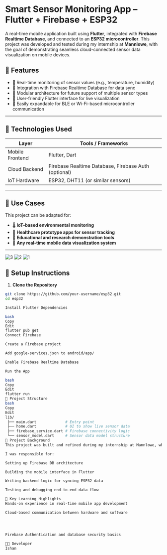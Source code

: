 # Smart Sensor Monitoring App – Flutter + Firebase + ESP32

A real-time mobile application built using **Flutter**, integrated with **Firebase Realtime Database**, and connected to an **ESP32 microcontroller**. This project was developed and tested during my internship at **Mannlowe**, with the goal of demonstrating seamless cloud-connected sensor data visualization on mobile devices.


## 🚀 Features

- 🔹 Real-time monitoring of sensor values (e.g., temperature, humidity)
- 🔹 Integration with Firebase Realtime Database for data sync
- 🔹 Modular architecture for future support of multiple sensor types
- 🔹 User-friendly Flutter interface for live visualization
- 🔹 Easily expandable for BLE or Wi-Fi–based microcontroller communication

---

## 📱 Technologies Used

| Layer             | Tools / Frameworks                    |
|-------------------|----------------------------------------|
| Mobile Frontend   | Flutter, Dart                         |
| Cloud Backend     | Firebase Realtime Database, Firebase Auth (optional) |
| IoT Hardware      | ESP32, DHT11 (or similar sensors)     |

---

## 🧪 Use Cases

This project can be adapted for:
- 🌡️ **IoT-based environmental monitoring**
- 🏥 **Healthcare prototype apps for sensor tracking**
- 🧠 **Educational and research demonstration tools**
- 📲 **Any real-time mobile data visualization system**

---
![3](https://github.com/user-attachments/assets/e7fd0d4a-61a9-4923-853b-03b793eb1b2d)
![2](https://github.com/user-attachments/assets/7953eea5-0da5-40aa-ad90-d29ece70b15a)
![1](https://github.com/user-attachments/assets/4d6e74a7-f974-4193-89c0-02f852e48b5d)


## 🔧 Setup Instructions

1. **Clone the Repository**
```bash
git clone https://github.com/your-username/esp32.git
cd esp32

Install Flutter Dependencies

bash
Copy
Edit
flutter pub get
Connect Firebase

Create a Firebase project

Add google-services.json to android/app/

Enable Firebase Realtime Database

Run the App

bash
Copy
Edit
flutter run
📂 Project Structure
bash
Copy
Edit
lib/
 ├── main.dart             # Entry point
 ├── home.dart             # UI to show live sensor data
 ├── firebase_service.dart # Firebase connectivity logic
 └── sensor_model.dart     # Sensor data model structure
📘 Project Background
This project was built and refined during my internship at Mannlowe, where I contributed to mobile and IoT-based product development. It served as a hands-on demonstration of integrating real-world hardware with real-time cloud systems using Flutter and Firebase.

I was responsible for:

Setting up Firebase DB architecture

Building the mobile interface in Flutter

Writing backend logic for syncing ESP32 data

Testing and debugging end-to-end data flow

🎯 Key Learning Highlights
Hands-on experience in real-time mobile app development

Cloud-based communication between hardware and software




Firebase Authentication and database security basics

👨‍💻 Developer
Ishan 

